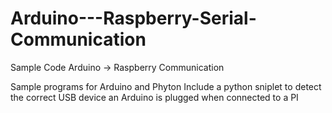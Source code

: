 # Arduino---Raspberry-Serial-Communication
Sample Code Arduino -> Raspberry Communication

Sample programs for Arduino and Phyton 
Include a python sniplet to detect the correct USB device an Arduino is plugged when connected to a PI
